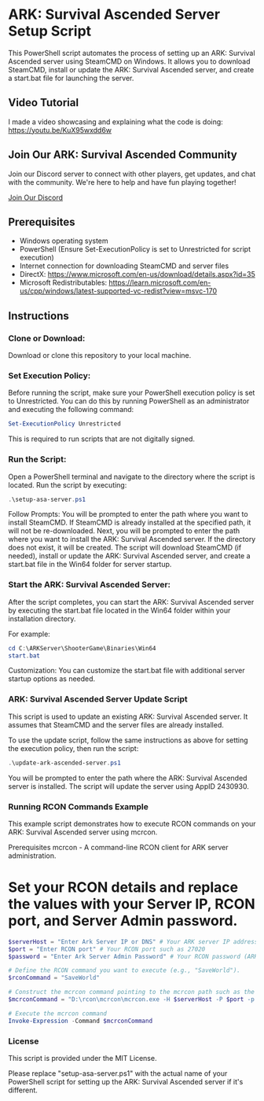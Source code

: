 # ARK: Survival Ascended Server Setup Script

This PowerShell script automates the process of setting up an ARK: Survival Ascended server using SteamCMD on Windows. It allows you to download SteamCMD, install or update the ARK: Survival Ascended server, and create a start.bat file for launching the server.

## Video Tutorial

I made a video showcasing and explaining what the code is doing:
https://youtu.be/KuX95wxdd6w

## Join Our ARK: Survival Ascended Community

Join our Discord server to connect with other players, get updates, and chat with the community. We're here to help and have fun playing together!

[Join Our Discord](https://discord.gg/ce4VPBxxAC)

## Prerequisites

- Windows operating system
- PowerShell (Ensure Set-ExecutionPolicy is set to Unrestricted for script execution)
- Internet connection for downloading SteamCMD and server files
- DirectX: https://www.microsoft.com/en-us/download/details.aspx?id=35
- Microsoft Redistributables: https://learn.microsoft.com/en-us/cpp/windows/latest-supported-vc-redist?view=msvc-170

## Instructions

### Clone or Download:

Download or clone this repository to your local machine.

### Set Execution Policy:

Before running the script, make sure your PowerShell execution policy is set to Unrestricted. You can do this by running PowerShell as an administrator and executing the following command:

```powershell
Set-ExecutionPolicy Unrestricted
```
This is required to run scripts that are not digitally signed.

### Run the Script:
Open a PowerShell terminal and navigate to the directory where the script is located. Run the script by executing:

```powershell
.\setup-asa-server.ps1
```
Follow Prompts:
You will be prompted to enter the path where you want to install SteamCMD. If SteamCMD is already installed at the specified path, it will not be re-downloaded. Next, you will be prompted to enter the path where you want to install the ARK: Survival Ascended server. If the directory does not exist, it will be created. The script will download SteamCMD (if needed), install or update the ARK: Survival Ascended server, and create a start.bat file in the Win64 folder for server startup.

### Start the ARK: Survival Ascended Server:
After the script completes, you can start the ARK: Survival Ascended server by executing the start.bat file located in the Win64 folder within your installation directory.

For example:

```powershell
cd C:\ARKServer\ShooterGame\Binaries\Win64
start.bat
```
Customization:
You can customize the start.bat file with additional server startup options as needed.

### ARK: Survival Ascended Server Update Script
This script is used to update an existing ARK: Survival Ascended server. It assumes that SteamCMD and the server files are already installed.

To use the update script, follow the same instructions as above for setting the execution policy, then run the script:

```powershell
.\update-ark-ascended-server.ps1
```

You will be prompted to enter the path where the ARK: Survival Ascended server is installed. The script will update the server using AppID 2430930.

### Running RCON Commands Example
This example script demonstrates how to execute RCON commands on your ARK: Survival Ascended server using mcrcon.

Prerequisites
mcrcon - A command-line RCON client for ARK server administration.

# Set your RCON details and replace the values with your Server IP, RCON port, and Server Admin password.
```powershell
$serverHost = "Enter Ark Server IP or DNS" # Your ARK server IP address such as 192.168.1.200
$port = "Enter RCON port" # Your RCON port such as 27020
$password = "Enter Ark Server Admin Password" # Your RCON password (ARK server admin password)

# Define the RCON command you want to execute (e.g., "SaveWorld").
$rconCommand = "SaveWorld"

# Construct the mcrcon command pointing to the mcrcon path such as the port below
$mcrconCommand = "D:\rcon\mcrcon\mcrcon.exe -H $serverHost -P $port -p $password $rconCommand"

# Execute the mcrcon command
Invoke-Expression -Command $mcrconCommand
```

### License
This script is provided under the MIT License.

Please replace "setup-asa-server.ps1" with the actual name of your PowerShell script for setting up the ARK: Survival Ascended server if it's different.